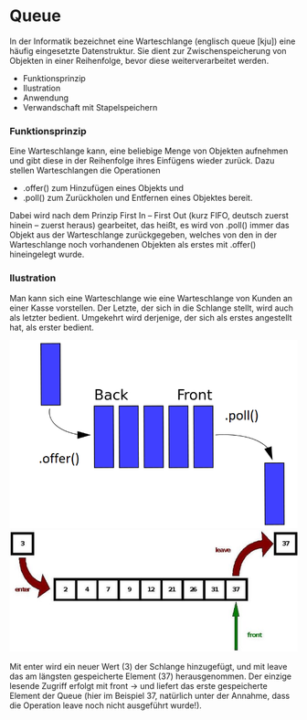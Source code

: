 # Queue

In der Informatik bezeichnet eine Warteschlange (englisch queue [kju]) eine häufig eingesetzte Datenstruktur. Sie dient zur Zwischenspeicherung von Objekten in einer Reihenfolge, bevor diese weiterverarbeitet werden. 

  - Funktionsprinzip
  - Ilustration
  - Anwendung
  - Verwandschaft mit Stapelspeichern

### Funktionsprinzip
Eine Warteschlange kann, eine beliebige Menge von Objekten aufnehmen und gibt diese in der Reihenfolge ihres Einfügens wieder zurück. Dazu stellen Warteschlangen die Operationen

   * .offer() zum Hinzufügen eines Objekts und
   * .poll() zum Zurückholen und Entfernen eines Objektes bereit.

Dabei wird nach dem Prinzip First In – First Out (kurz FIFO, deutsch zuerst hinein – zuerst heraus) gearbeitet, das heißt, es wird von .poll() immer das Objekt aus der Warteschlange zurückgegeben, welches von den in der Warteschlange noch vorhandenen Objekten als erstes mit .offer() hineingelegt wurde. 

### Ilustration
Man kann sich eine Warteschlange wie eine Warteschlange von Kunden an einer Kasse vorstellen. Der Letzte, der sich in die Schlange stellt, wird auch als letzter bedient. Umgekehrt wird derjenige, der sich als erstes angestellt hat, als erster bedient.

![Illustration of Queue](./media/Data_Queue.png)
![Illustration of Queue2](./media/Queue_algor.jpg)

Mit enter wird ein neuer Wert (3) der Schlange hinzugefügt, und mit leave das am längsten gespeicherte Element (37) herausgenommen. Der einzige lesende Zugriff erfolgt mit front → und liefert das erste gespeicherte Element der Queue (hier im Beispiel 37, natürlich unter der Annahme, dass die Operation leave noch nicht ausgeführt wurde!). 